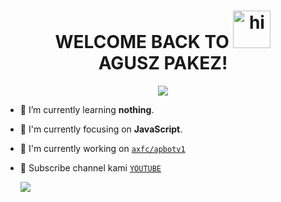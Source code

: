 <h1 align="center">WELCOME BACK TO <img src="https://user-images.githubusercontent.com/1303154/88677602-1635ba80-d120-11ea-84d8-d263ba5fc3c0.gif" width="60px" alt="hi"><br>AGUSZ PAKEZ!</h1>

<p align="center">
  <img src="https://raw.githubusercontent.com/axfcap/axfcap/main/20210127_214756.png" />
</p>

- 🌱 I’m currently learning **nothing**.

- 👀 I'm currently focusing on **JavaScript**.

- 📝 I'm currently working on [`axfc/apbotv1`](https://github.com/axcap/apbotv1)

- 👥 Subscribe channel kami [`YOUTUBE`](https://youtube.com/channel/UCKP-E8RwFkJKhe-9uz0s9RQ)






  <img src="https://raw.githubusercontent.com/axfcap/axfcap/main/images%20(8).jpeg"/>







</p>







</p>
